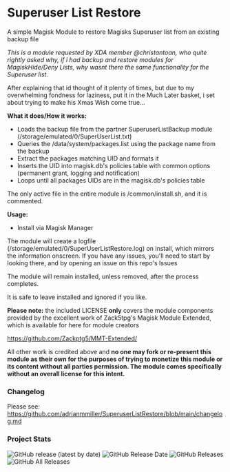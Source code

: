 # Superuser List Restore

A simple Magisk Module to restore Magisks Superuser list from an existing backup file

*This is a module requested by XDA member @christantoan, who quite rightly asked why, if i had backup and restore modules for MagiskHide/Deny Lists, why wasnt there the same functionality for the Superuser list.*

After explaining that id thought of it plenty of times, but due to my overwhelming fondness for laziness, put it in the Much Later basket, i set about trying to make his Xmas Wish come true...

**What it does/How it works:**

- Loads the backup file from the partner SuperuserListBackup module (/storage/emulated/0/SuperUserList.txt)
- Queries the /data/system/packages.list using the package name from the backup
- Extract the packages matching UID and formats it
- Inserts the UID into magisk.db's policies table with common options (permanent grant, logging and notification)
- Loops until all packages UIDs are in the magisk.db's policies table

The only active file in the entire module is /common/install.sh, and it is commented.

**Usage:**

- Install via Magisk Manager

The module will create a logfile (/storage/emulated/0/SuperUserListRestore.log) on install, which mirrors the information onscreen. If you have any issues, you'll need to start by looking there, and by opening an issue on this repo's Issues

The module will remain installed, unless removed, after the process completes.

It is safe to leave installed and ignored if you like.


**Please note:** the included LICENSE **only** covers the module components provided by the excellent work of Zack5tpg's 
Magisk Module Extended, which is available for here for module creators

https://github.com/Zackptg5/MMT-Extended/

All other work is credited above and **no one may fork or re-present this module as their own for the purposes of trying to 
monetize this module or its content without all parties permission. The module comes specifically without an overall license 
for this intent.**


### Changelog ###

Please see: https://github.com/adrianmmiller/SuperuserListRestore/blob/main/changelog.md


### Project Stats ###

![GitHub release (latest by date)](https://img.shields.io/github/v/release/adrianmmiller/SuperuserListRestore?label=Release&style=plastic)
![GitHub Release Date](https://img.shields.io/github/release-date/adrianmmiller/SuperuserListRestore?label=Release%20Date&style=plastic)
![GitHub Releases](https://img.shields.io/github/downloads/adrianmmiller/SuperuserListRestore/latest/total?label=Downloads%20%28Latest%20Release%29&style=plastic)
![GitHub All Releases](https://img.shields.io/github/downloads/adrianmmiller/SuperuserListRestore/total?label=Total%20Downloads%20%28All%20Releases%29&style=plastic)
